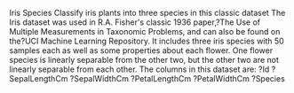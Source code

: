Iris Species
Classify iris plants into three species in this classic dataset
The Iris dataset was used in R.A. Fisher's classic 1936 paper,?The Use of Multiple Measurements in Taxonomic Problems, and can also be found on the?UCI Machine Learning Repository.
It includes three iris species with 50 samples each as well as some properties about each flower. One flower species is linearly separable from the other two, but the other two are not linearly separable from each other.
The columns in this dataset are:
?Id
?SepalLengthCm
?SepalWidthCm
?PetalLengthCm
?PetalWidthCm
?Species
